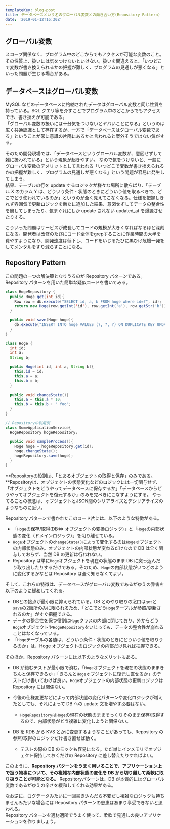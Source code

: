 ```yaml
---
templateKey: blog-post
title: データベースという名のグローバル変数との向き合い方(Repository Pattern)
date: '2019-01-12T16:30Z'
---
```


## グローバル変数

スコープ関係なく、プログラム中のどこからでもアクセスが可能な変数のこと。
その性質上、扱いには気をつけないといけない。扱いを間違えると、「いつどこで変数が書き換えられるかの把握が難しく、プログラムの見通しが悪くなる」といった問題が生じる場合がある。

## データベースはグローバル変数

MySQL などのデータベースに格納されたデータはグローバル変数と同じ性質を持っている。SQL クエリ等を介すことでプログラム中のどこからでもアクセスでき、書き換えが可能である。  
「グローバル変数の扱いには十分気をつけないとヤバいことになる」というのは広く共通認識として存在するが、一方で「データベースはグローバル変数である」ということが常に意識の片隅にあるかと言われると案外そうではない気がする。

そのため開発現場では、「データベースというグローバル変数が、意図せずして雑に扱われている」という現象が起きやすい。
なので気をつけないと、一般にグローバル変数のデメリットとして言われる「いつどこで変数が書き換えられるかの把握が難しく、プログラムの見通しが悪くなる」という問題が容易に発生してしまう。  
結果、テーブルの行を update するロジックが様々な場所に散らばり、「テーブル X のカラム Y は、どういう条件・状態のときにどういう値を取るべきで、どこでどう使われているのか」というのが全く見えてこなくなる。仕様を把握しきれず雰囲気で更新ロジックを新たに追加した結果、意図せずしてデータの整合性を崩してしまったり、気まぐれにしか update されない updated_at を爆誕させたりする。

こういった問題はサービスが成長してコードの規模が大きくなればなるほど深刻になる。開発者は改修のたびにコード全体をgrepすることに作業時間の大半を費やすようになり、開発速度は低下し、コードをいじるたびに黒ひげ危機一発をしてメンタルをすり減らすことになる。

## Repository Pattern

この問題の一つの解決策となりうるのが Repository パターンである。
Repository パターンを用いた簡単な疑似コードを書いてみる。

```java
class HogeRepository {
  public Hoge get(int id){
    Row row = db.execute("SELECT id, a, b FROM hoge where id=?", id);
    return new Hoge(row.getInt('id'), row.getInt('a'), row.getStr('b'));
  }

  public void save(Hoge hoge){
    db.execute("INSERT INTO hoge VALUES (?, ?, ?) ON DUPLICATE KEY UPDATE ...", hoge.id, hoge.a, hoge.b);
  }
}

class Hoge {
  int id;
  int a;
  String b;

  public Hoge(int id, int a, String b){
    this.id = id;
    this.a = a;
    this.b = b;
  }

  public void changeState(){
    this.a = this.a * 10;
    this.b = this.b + " foo";
  }
}

// Repositoryの利用例
class SomeApplicationService{
  HogeRepository hogeRepository;

  public void sampleProcess(){
    Hoge hoge = hogeRepository.get(id);
    hoge.changeState();
    hogeRepository.save(hoge);
  }
}
```

**Repositoryの役割は、「とあるオブジェクトの取得と保存」のみである。**Repositoryは、オブジェクトの状態変化などのロジックには一切関与せず、「オブジェクトをどうやってデータベースに保存するか」「データベースからどうやってオブジェクトを復元するか」のみを完ぺきにこなすようにする。
やってることの概念は、オブジェクトとJSON間のシリアライズとデシリアライズのようなものに近い。

Repository パターンで書かれたこのコード片には、以下のような特徴がある。

- 「`Hoge`の保存/取得(DB⇔ オブジェクトの変換ロジック)」と「`Hoge`の内部状態の変化（ドメインロジック）」を切り離せている。
- `Hoge`オブジェクトの`changeState()`によって変化するのは`Hoge`オブジェクトの内部状態のみ。オブジェクトの内部状態が変わるだけなので DB は全く関与しておらず、当然 DB の更新は行われない。
- Repository は単に`Hoge`オブジェクトを現在の状態のまま DB に突っ込んだり取り出したりするだけである。そのため、`Hoge`の内部状態がいつどのように変化するかなどは Repository は全く知らなくてよい。

そして、これらの特徴は、データベースがグローバル変数であるがゆえの弊害を以下のように緩和してくれる。

- DBとの接点が最小限に抑えられている。DB とのやり取りの窓口は`get`と`save`の2箇所のみに限られるため、「どこでどう`Hoge`テーブルが参照/更新されるのか」がすぐ把握できる。
- データの整合性を保つ役割は`Hoge`クラスの内部に閉じており、外からどう`Hoge`オブジェクトや`HogeRepository`をいじっても、データの整合性が崩れることはなくなっている。
- 「`Hoge`テーブルの各値は、どういう条件・状態のときにどういう値を取りうるのか」は、Hoge オブジェクトのロジックの内部だけ見れば把握できる。

そのほか、Repository パターンには以下のようなメリットもある。

- DB が絡むテストが最小限で済む。「`Hoge`オブジェクトを現在の状態のままきちんと保存できるか」「きちんと`Hoge`オブジェクトに復元し直せるか」のテストだけ書いておけば良い。`Hoge`オブジェクトの内部状態の更新ロジックは Repository には関係ない。
- 今後の仕様変更などによって内部状態の変化パターンや変化ロジックが増えたとしても、それによって DB への update 文を増やす必要はない。
  - `HogeRepository`は`Hoge`の現在の状態のままそっくりそのまま保存/取得するので、内部状態がどう複雑に変化しようと関係ない。
- DB を RDB から KVS とかに変更するようなことがあっても、Repository の参照/取得のロジックだけ書き直せば動く。

  - テストの際の DB のモックも容易になる。ただ単にインメモリでオブジェクト保持しておくだけの Repository に差し替えたりすればよい。

このように、**Repository パターンをうまく用いることで、アプリケーション上で扱う物事について、その複雑な内部状態の変化を DB から切り離して柔軟に取り扱うことが可能となる。**
Repositoryパターンは、DB が本質的にはグローバル変数であるがゆえの辛さを緩和してくれる効果がある。

なお逆に、ログデータみたいに一回書き込んだら不変だし複雑なロジックも持ちませんみたいな場合には Repository パターンの恩恵はあまり享受できないと思われる。  
Repository パターンを適材適所でうまく使って、柔軟で見通しの良いアプリケーションを作りましょう。
